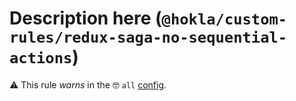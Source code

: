# Description here (`@hokla/custom-rules/redux-saga-no-sequential-actions`)

⚠️ This rule _warns_ in the 🤓 `all` [config](https://github.com/hokla-org/eslint-plugin-custom-rules).

<!-- end auto-generated rule header -->
